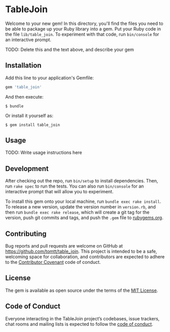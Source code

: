 # TableJoin

Welcome to your new gem! In this directory, you'll find the files you need to be able to package up your Ruby library into a gem. Put your Ruby code in the file `lib/table_join`. To experiment with that code, run `bin/console` for an interactive prompt.

TODO: Delete this and the text above, and describe your gem

## Installation

Add this line to your application's Gemfile:

```ruby
gem 'table_join'
```

And then execute:

    $ bundle

Or install it yourself as:

    $ gem install table_join

## Usage

TODO: Write usage instructions here

## Development

After checking out the repo, run `bin/setup` to install dependencies. Then, run `rake spec` to run the tests. You can also run `bin/console` for an interactive prompt that will allow you to experiment.

To install this gem onto your local machine, run `bundle exec rake install`. To release a new version, update the version number in `version.rb`, and then run `bundle exec rake release`, which will create a git tag for the version, push git commits and tags, and push the `.gem` file to [rubygems.org](https://rubygems.org).

## Contributing

Bug reports and pull requests are welcome on GitHub at https://github.com/tomtt/table_join. This project is intended to be a safe, welcoming space for collaboration, and contributors are expected to adhere to the [Contributor Covenant](http://contributor-covenant.org) code of conduct.

## License

The gem is available as open source under the terms of the [MIT License](https://opensource.org/licenses/MIT).

## Code of Conduct

Everyone interacting in the TableJoin project’s codebases, issue trackers, chat rooms and mailing lists is expected to follow the [code of conduct](https://github.com/tomtt/table_join/blob/master/CODE_OF_CONDUCT.md).
